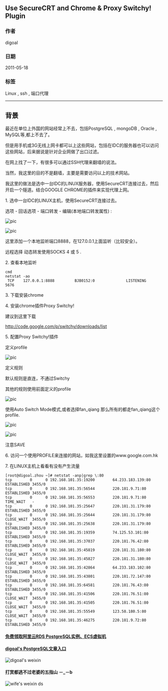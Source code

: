 ## Use SecureCRT and Chrome & Proxy Switchy! Plugin  
                                     
### 作者                                     
digoal                                      
                                        
### 日期                                      
2011-05-18                                                              
                                      
### 标签                                                                                                                                                      
Linux , ssh , 端口代理    
                                  
----                                      
                                    
## 背景    
最近在单位上外国的网站经常上不去，包括PostgreSQL , mongoDB , Oracle , MySQL等,都上不去了。  
  
但是用手机或3G无线上网卡都可以上这些网站，包括在IDC的服务器也可以访问这些网站，后来据说是针对企业网做了出口过滤。  
  
在网上找了一下，有很多可以通过SSH代理来翻墙的说法。  
  
当然，我这里的目的不是翻墙，主要是需要访问以上的技术网站。  
  
我这里的做法是选中一台IDC的LINUX服务器，使用SecureCRT连接过去，然后开启一个隧道。结合GOOGLE CHROME的插件来实现代理上网。  
  
1\. 选中一台IDC的LINUX主机，使用SecureCRT连接过去。  
  
选项  -  回话选项  -  端口转发  -  编辑(本地端口转发属性) :   
  
![pic](20110518_01_pic_001.jpg)  
  
![pic](20110518_01_pic_002.jpg)  
   
这里添加一个本地监听端口8888，在127.0.0.1上面监听（比较安全）。  
  
远程选择 动态转发使用SOCKS 4 或 5 .   
  
2\. 查看本地监听  
  
```  
cmd  
netstat -ao  
 TCP    127.0.0.1:8888         BJB0152:0              LISTENING       5676  
```  
  
3\. 下载安装chrome  
  
4\. 安装chrome插件Proxy Switchy!  
  
建议到这里下载  
  
http://code.google.com/p/switchy/downloads/list  
  
5\. 配置Proxy Switchy!插件  
  
定义profile  
  
![pic](20110518_01_pic_003.jpg)  
   
定义规则  
  
默认规则是直连，不通过Switchy  
  
其他的规则使用前面定义的profile  
  
![pic](20110518_01_pic_004.jpg)  
   
使用Auto Switch Mode模式,或者选择fan_qiang 那么所有的都走fan_qiang这个profile.  
  
![pic](20110518_01_pic_005.jpg)   
  
![pic](20110518_01_pic_006.jpg)  
  
注意SAVE  
  
6\. 访问一个使用PROFILE来连接的网站，如我这里设置的www.google.com.hk  
  
7\. 在LINUX主机上看看有没有产生流量  
  
```  
[root@digoal.zhou ~]# netstat -anp|grep \:80  
tcp        0      0 192.168.101.35:19200        64.233.183.139:80           ESTABLISHED 3455/0                
tcp        0      0 192.168.101.35:56544        220.181.9.71:80             ESTABLISHED 3455/0                
tcp        0      0 192.168.101.35:56553        220.181.9.71:80             TIME_WAIT   -                     
tcp        0      0 192.168.101.35:25647        220.181.31.179:80           ESTABLISHED 3455/0                
tcp        0      0 192.168.101.35:25644        220.181.31.179:80           CLOSE_WAIT  3455/0                
tcp        0      0 192.168.101.35:25638        220.181.31.179:80           ESTABLISHED 3455/0                
tcp        0      0 192.168.101.35:19359        74.125.53.101:80            ESTABLISHED 3455/0                
tcp        0      0 192.168.101.35:37037        220.181.76.42:80            ESTABLISHED 3455/0                
tcp        0      0 192.168.101.35:45819        220.181.31.180:80           CLOSE_WAIT  3455/0                
tcp        0      0 192.168.101.35:45827        220.181.31.180:80           CLOSE_WAIT  3455/0                
tcp        0      0 192.168.101.35:42864        64.233.183.102:80           ESTABLISHED 3455/0                
tcp        0      0 192.168.101.35:43801        220.181.72.147:80           ESTABLISHED 3455/0                
tcp        0      0 192.168.101.35:64581        220.181.76.43:80            ESTABLISHED 3455/0                
tcp        0      0 192.168.101.35:41506        220.181.76.51:80            CLOSE_WAIT  3455/0                
tcp        0      0 192.168.101.35:41505        220.181.76.51:80            CLOSE_WAIT  3455/0                
tcp        0      0 192.168.101.35:55549        123.58.180.5:80             CLOSE_WAIT  3455/0                
tcp        0      0 192.168.101.35:46275        220.181.9.72:80             ESTABLISHED 3455/0  
```  
  
                                                                                                  
                                                       
  
  
  
  
  
  
  
  
  
  
  
  
  
#### [免费领取阿里云RDS PostgreSQL实例、ECS虚拟机](https://free.aliyun.com/ "57258f76c37864c6e6d23383d05714ea")
  
  
#### [digoal's PostgreSQL文章入口](https://github.com/digoal/blog/blob/master/README.md "22709685feb7cab07d30f30387f0a9ae")
  
  
![digoal's weixin](../pic/digoal_weixin.jpg "f7ad92eeba24523fd47a6e1a0e691b59")
  
  
  
  
  
  
#### 打赏都逃不过老婆的五指山 －_－b  
![wife's weixin ds](../pic/wife_weixin_ds.jpg "acd5cce1a143ef1d6931b1956457bc9f")
  

